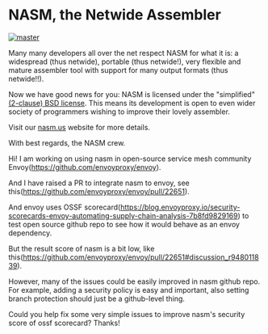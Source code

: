 NASM, the Netwide Assembler
===========================

[![master](https://travis-ci.org/netwide-assembler/nasm.svg?branch=master)](https://travis-ci.org/netwide-assembler/nasm)

Many many developers all over the net respect NASM for what it is:
a widespread (thus netwide), portable (thus netwide!), very flexible
and mature assembler tool with support for many output formats (thus netwide!!).

Now we have good news for you: NASM is licensed under the "simplified"
[(2-clause) BSD license](https://opensource.org/licenses/BSD-2-Clause).
This means its development is open to even wider society of programmers
wishing to improve their lovely assembler.

Visit our [nasm.us](https://www.nasm.us/) website for more details.

With best regards, the NASM crew.


Hi! I am working on using nasm in open-source service mesh community Envoy(https://github.com/envoyproxy/envoy).

And I have raised a PR to integrate nasm to envoy, see this(https://github.com/envoyproxy/envoy/pull/22651). 

And envoy uses OSSF scorecard(https://blog.envoyproxy.io/security-scorecards-envoy-automating-supply-chain-analysis-7b8fd9829169) to test open source github repo to see how it would behave as an envoy dependency. 

But the result score of nasm is a bit low, like this(https://github.com/envoyproxy/envoy/pull/22651#discussion_r948011839).

However, many of the issues could be easily improved in nasm github repo.
For example, adding a security policy is easy and important, also setting branch protection should just be a github-level thing.

Could you help fix some very simple issues to improve nasm's security score of ossf scorecard? Thanks! 


